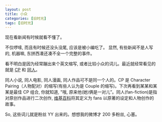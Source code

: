 ```yaml
---
layout: post
title: 小众
categories: [旧时光]
tags: [旧时光]
---
```


现在看新闻有时候就看不懂了。

不仅啰嗦, 而且有时候还没头没尾, 应该是被小编吃了。 显然, 有些新闻不是人写的, 机器嘛, 东拼西凑还凑不全一个完整的事件。

看不明白是因为经常蹦出来个英文缩写, 或者比较小众的词儿。最近就经常看见的就是 [CP](https://zh.wikipedia.org/wiki/CP) 和 [同人](https://zh.wikipedia.org/wiki/同人)。

同人小说, 同人电影, 同人漫画, 同人作品可不是同一个人的。CP 是 Character Pairing（人物配对）的缩写(有些人认为是 Couple 的缩写)。下次再看到某某和某某是最佳 CP 组合, 你就知道, "哦, 原来他(她)俩是一对儿”。同人(fan-fiction)是指对原创作品进行二次创作, [维基百科](https://en.wikipedia.org/wiki/Fan_fiction)将其定义为 fans 以原著的设定和人物创作的故事。

So,  这些词儿就是粉丝 YY 出来的。想想我的微博才 200 多粉丝, 心塞。